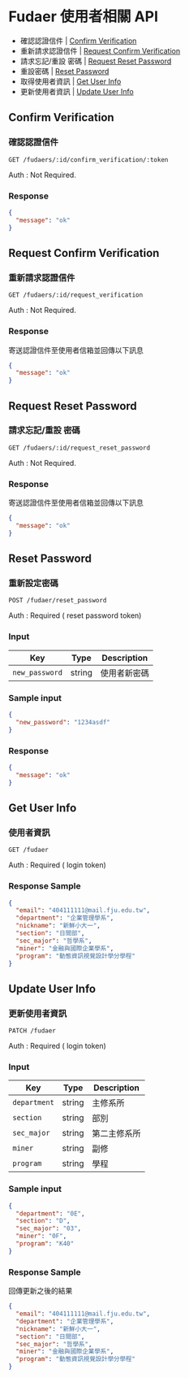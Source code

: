 # Fudaer 使用者相關 API

- 確認認證信件 | [Confirm Verification](#confirm-verification)
- 重新請求認證信件 | [Request Confirm Verification](#request-confirm-verification)
- 請求忘記/重設 密碼 | [Request Reset Password](#request-reset-password)
- 重設密碼 | [Reset Password](#reset-password)
- 取得使用者資訊 | [Get User Info](#get-user-info)
- 更新使用者資訊 | [Update User Info](#update-user-info)

## Confirm Verification

### 確認認證信件

```
GET /fudaers/:id/confirm_verification/:token
```

Auth : Not Required.

### Response

```json
{
  "message": "ok"
}
```

## Request Confirm Verification

### 重新請求認證信件

```
GET /fudaers/:id/request_verification
```

Auth : Not Required.

### Response

寄送認證信件至使用者信箱並回傳以下訊息

```json
{
  "message": "ok"
}
```

## Request Reset Password

### 請求忘記/重設 密碼

```
GET /fudaers/:id/request_reset_password
```

Auth : Not Required.

### Response

寄送認證信件至使用者信箱並回傳以下訊息

```json
{
  "message": "ok"
}
```

## Reset Password

### 重新設定密碼

```
POST /fudaer/reset_password
```

Auth : Required ( reset password token)


### Input

| Key | Type | Description |
| --- | --- | --- |
| `new_password` | string | 使用者新密碼 |

### Sample input

```json
{
  "new_password": "1234asdf"
}
```

### Response

```json
{
  "message": "ok"
}
```

## Get User Info

### 使用者資訊

```
GET /fudaer
```

Auth : Required ( login token)

### Response Sample

```json
{
  "email": "404111111@mail.fju.edu.tw",
  "department": "企業管理學系",
  "nickname": "新鮮小大一",
  "section": "日間部",
  "sec_major": "哲學系",
  "miner": "金融與國際企業學系",
  "program": "動態資訊視覺設計學分學程"
}
```

## Update User Info

### 更新使用者資訊

```
PATCH /fudaer
```

Auth : Required ( login token)

### Input

| Key | Type | Description |
| --- | --- | --- |
| `department` | string | 主修系所 |
| `section` | string | 部別 |
| `sec_major` | string | 第二主修系所 |
| `miner` | string | 副修 |
| `program` | string | 學程 |

### Sample input

```json
{
  "department": "0E",
  "section": "D",
  "sec_major": "03",
  "miner": "0F",
  "program": "K40"
}
```

### Response Sample

回傳更新之後的結果

```json
{
  "email": "404111111@mail.fju.edu.tw",
  "department": "企業管理學系",
  "nickname": "新鮮小大一",
  "section": "日間部",
  "sec_major": "哲學系",
  "miner": "金融與國際企業學系",
  "program": "動態資訊視覺設計學分學程"
}
```